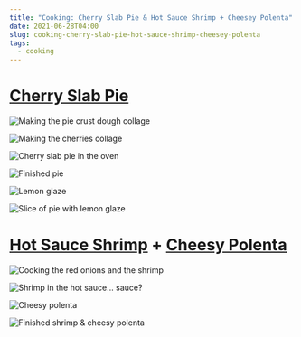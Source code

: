 ```yaml
---
title: "Cooking: Cherry Slab Pie & Hot Sauce Shrimp + Cheesey Polenta"
date: 2021-06-28T04:00
slug: cooking-cherry-slab-pie-hot-sauce-shrimp-cheesey-polenta
tags:
  - cooking
---
```


# [Cherry Slab Pie][cherry-slab-pie]

![Making the pie crust dough collage](./img/cooking-cherry-slab-pie/making-the-dough.jpg)

![Making the cherries collage](./img/cooking-cherry-slab-pie/making-the-cherries.jpg)

![Cherry slab pie in the oven](./img/cooking-cherry-slab-pie/pie-in-oven.jpeg)

![Finished pie](./img/cooking-cherry-slab-pie/finished-pie.jpeg)

![Lemon glaze](./img/cooking-cherry-slab-pie/lemon-glaze.jpeg)

![Slice of pie with lemon glaze](./img/cooking-cherry-slab-pie/pie-slice.jpeg)

# [Hot Sauce Shrimp][hot-sauce-shrimp] + [Cheesy Polenta][cheesy-polenta]

![Cooking the red onions and the shrimp](./img/cooking-cherry-slab-pie/cooking-shrimp.jpg)

![Shrimp in the hot sauce... sauce?](./img/cooking-cherry-slab-pie/shrimp-in-sauce.jpeg)

![Cheesy polenta](./img/cooking-cherry-slab-pie/cheesy-polenta.jpeg)

![Finished shrimp & cheesy polenta](./img/cooking-cherry-slab-pie/finished-shimp-polenta.jpeg)

[cherry-slab-pie]: https://smittenkitchen.com/2009/07/sour-cherry-slab-pie/
[hot-sauce-shrimp]: https://cooking.nytimes.com/recipes/1022328-hot-sauce-shrimp
[cheesy-polenta]: https://www.rachaelrayshow.com/recipes/rachaels-quick-cooking-cheesy-polenta
